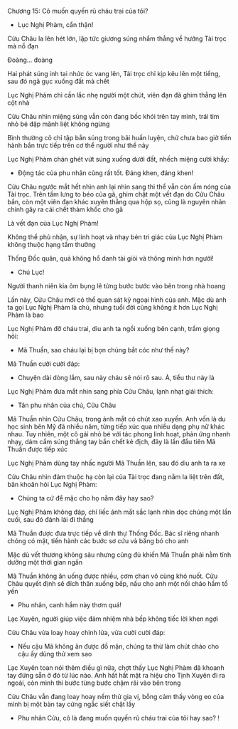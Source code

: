 




Chương 15: Cô muốn quyến rũ cháu trai của tôi?

- Lục Nghị Phàm, cẩn thận!

Cửu Châu la lên hét lớn, lập tức giương súng nhắm thẳng về hướng Tài trọc mà nổ đạn

Đoàng... đoàng

Hai phát súng inh tai nhức óc vang lên, Tài trọc chỉ kịp kêu lên một tiếng, sau đó ngã gục xuống đất mà chết

Lục Nghị Phàm chỉ cần lắc nhẹ người một chút, viên đạn đã ghim thẳng lên cột nhà

Cửu Châu nhìn miệng súng vẫn còn đang bốc khói trên tay mình, trái tim nhỏ bé đập mãnh liệt không ngừng

Bình thường cô chỉ tập bắn súng trong bãi huấn luyện, chứ chưa bao giờ tiến hành bắn trực tiếp trên cơ thể người như thế này

Lục Nghị Phàm chán ghét vứt súng xuống dưới đất, nhếch miệng cười khẩy:

- Động tác của phu nhân cũng rất tốt. Đáng khen, đáng khen!

Cửu Châu ngước mắt hết nhìn anh lại nhìn sang thi thể vẫn còn ấm nóng của Tài trọc. Trên tấm lưng to béo của gã, ghim chặt một vết đạn do Cửu Châu bắn, còn một viên đạn khác xuyên thẳng qua hộp sọ, cũng là nguyên nhân chính gây ra cái chết thảm khốc cho gã

Là vết đạn của Lục Nghị Phàm!

Không thể phủ nhận, sự linh hoạt và nhạy bén tri giác của Lục Nghị Phàm không thuộc hạng tầm thường

Thống Đốc quân, quả không hổ danh tài giỏi và thông minh hơn người!

- Chú Lục!

Người thanh niên kia ôm bụng lê từng bước bước vào bên trong nhà hoang

Lần này, Cửu Châu mới có thể quan sát kỹ ngoại hình của anh. Mặc dù anh ta gọi Lục Nghị Phàm là chú, nhưng tuổi đời cũng không ít hơn Lục Nghị Phàm là bao

Lục Nghị Phàm đỡ cháu trai, dìu anh ta ngồi xuống bên cạnh, trầm giọng hỏi:

- Mã Thuần, sao cháu lại bị bọn chúng bắt cóc như thế này?

Mã Thuần cười cười đáp:

- Chuyện dài dòng lắm, sau này cháu sẽ nói rõ sau. À, tiểu thư này là

Lục Nghị Phàm đưa mắt nhìn sang phía Cửu Châu, lạnh nhạt giải thích:

- Tân phu nhân của chú, Cửu Châu

Mã Thuần nhìn Cửu Châu, trong ánh mắt có chút xao xuyến. Anh vốn là du học sinh bên Mỹ đã nhiều năm, từng tiếp xúc qua nhiều dạng phụ nữ khác nhau. Tuy nhiên, một cô gái nhỏ bé với tác phong linh hoạt, phản ứng nhanh nhạy, dám cầm súng thẳng tay bắn chết kẻ địch, đây là lần đầu tiên Mã Thuần được tiếp xúc

Lục Nghị Phàm dùng tay nhấc người Mã Thuần lên, sau đó dìu anh ta ra xe

Cửu Châu nhìn đám thuộc hạ còn lại của Tài trọc đang nằm la liệt trên đất, băn khoăn hỏi Lục Nghị Phàm:

- Chúng ta cứ để mặc cho họ nằm đây hay sao?

Lục Nghị Phàm không đáp, chỉ liếc ánh mắt sắc lạnh nhìn dọc chúng một lần cuối, sau đó đánh lái đi thẳng

Mã Thuần được đưa trực tiếp về dinh thự Thống Đốc. Bác sĩ riêng nhanh chóng có mặt, tiến hành các bước sơ cứu và băng bó cho anh

Mặc dù vết thương không sâu nhưng cũng đủ khiến Mã Thuần phải nằm tĩnh dưỡng một thời gian ngắn

Mã Thuần không ăn uống được nhiều, cơm chan vô cùng khó nuốt. Cửu Châu quyết định sẽ đích thân xuống bếp, nấu cho anh một nồi cháo hầm tổ yến

- Phu nhân, canh hầm này thơm quá!

Lạc Xuyên, người giúp việc đảm nhiệm nhà bếp không tiếc lời khen ngợi

Cửu Châu vừa loay hoay chỉnh lửa, vừa cười cười đáp:

- Nếu cậu Mã không ăn được đồ mặn, chúng ta thử làm chút cháo cho cậu ấy dùng thử xem sao

Lạc Xuyên toan nói thêm điều gì nữa, chợt thấy Lục Nghị Phàm đã khoanh tay đứng sẵn ở đó từ lúc nào. Anh hất hất mặt ra hiệu cho Tịnh Xuyên đi ra ngoài, còn mình thì bước từng bước chậm rãi vào bên trong

Cửu Châu vẫn đang loay hoay nếm thử gia vị, bỗng cảm thấy vòng eo của mình bị một bàn tay cứng ngắc siết chặt lấy

- Phu nhân Cửu, cô là đang muốn quyến rũ cháu trai của tôi hay sao? !




